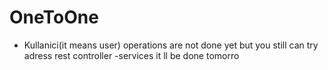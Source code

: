 # OneToOne
- Kullanici(it means user) operations are not done yet but you still can try adress rest controller -services it ll be done tomorro
